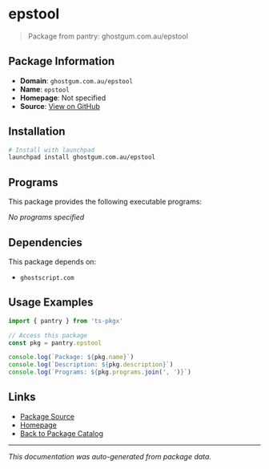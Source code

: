 # epstool

> Package from pantry: ghostgum.com.au/epstool

## Package Information

- **Domain**: `ghostgum.com.au/epstool`
- **Name**: `epstool`
- **Homepage**: Not specified
- **Source**: [View on GitHub](https://github.com/pkgxdev/pantry/tree/main/projects/ghostgum.com.au/epstool/package.yml)

## Installation

```bash
# Install with launchpad
launchpad install ghostgum.com.au/epstool
```

## Programs

This package provides the following executable programs:

*No programs specified*

## Dependencies

This package depends on:

- `ghostscript.com`

## Usage Examples

```typescript
import { pantry } from 'ts-pkgx'

// Access this package
const pkg = pantry.epstool

console.log(`Package: ${pkg.name}`)
console.log(`Description: ${pkg.description}`)
console.log(`Programs: ${pkg.programs.join(', ')}`)
```

## Links

- [Package Source](https://github.com/pkgxdev/pantry/tree/main/projects/ghostgum.com.au/epstool/package.yml)
- [Homepage](#)
- [Back to Package Catalog](../../../package-catalog.md)

---

*This documentation was auto-generated from package data.*

